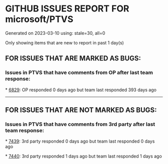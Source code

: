 
# GITHUB ISSUES REPORT FOR microsoft/PTVS


Generated on 2023-03-10 using: stale=30, all=0


Only showing items that are new to report in past 1 day(s)


## FOR ISSUES THAT ARE MARKED AS BUGS:


### Issues in PTVS that have comments from OP after last team response:


\* [6829](https://github.com/microsoft/PTVS/issues/6829 "IntelliSense which is modified manually does not work after restart the VS."): OP responded 0 days ago but team last responded 393 days ago

---

## FOR ISSUES THAT ARE NOT MARKED AS BUGS:


### Issues in PTVS that have comments from 3rd party after last team response:


\* [7439](https://github.com/microsoft/PTVS/issues/7439 "Installing VS 2022 v17.5.0 update removed Python that wasn't installed by VS"): 3rd party responded 0 days ago but team last responded 0 days ago

\* [7440](https://github.com/microsoft/PTVS/issues/7440 "Python Search Path not Resolving"): 3rd party responded 1 days ago but team last responded 1 days ago
